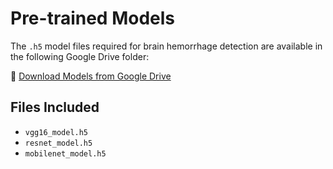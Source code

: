 # Pre-trained Models

The `.h5` model files required for brain hemorrhage detection are available in the following Google Drive folder:

🔗 [Download Models from Google Drive](https://drive.google.com/drive/folders/150-L-INxam58L7zBjpfMQdz7Fc6KR1Wt?usp=sharing)

## Files Included

- `vgg16_model.h5`
- `resnet_model.h5`
- `mobilenet_model.h5`
